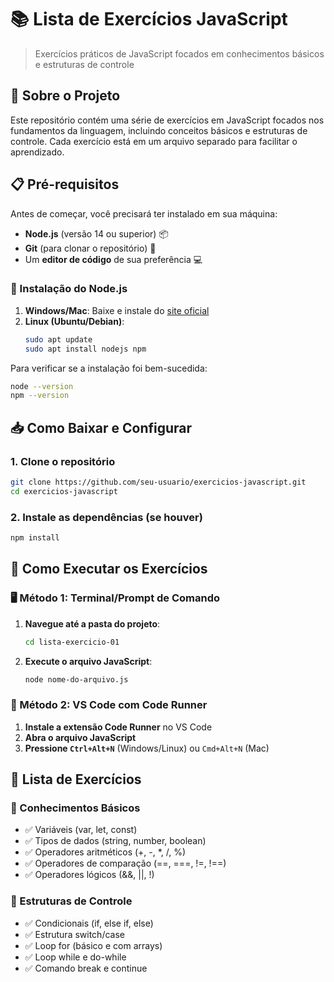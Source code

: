 # 📚 Lista de Exercícios JavaScript

> Exercícios práticos de JavaScript focados em conhecimentos básicos e estruturas de controle

## 🚀 Sobre o Projeto

Este repositório contém uma série de exercícios em JavaScript focados nos fundamentos da linguagem, incluindo conceitos básicos e estruturas de controle. Cada exercício está em um arquivo separado para facilitar o aprendizado.

## 📋 Pré-requisitos

Antes de começar, você precisará ter instalado em sua máquina:

- **Node.js** (versão 14 ou superior) 📦
- **Git** (para clonar o repositório) 🔄
- Um **editor de código** de sua preferência 💻

### 🔧 Instalação do Node.js

1. **Windows/Mac**: Baixe e instale do [site oficial](https://nodejs.org/)
2. **Linux (Ubuntu/Debian)**:
   ```bash
   sudo apt update
   sudo apt install nodejs npm
   ```

Para verificar se a instalação foi bem-sucedida:
```bash
node --version
npm --version
```

## 📥 Como Baixar e Configurar

### 1. Clone o repositório
```bash
git clone https://github.com/seu-usuario/exercicios-javascript.git
cd exercicios-javascript
```

### 2. Instale as dependências (se houver)
```bash
npm install
```

## 🎯 Como Executar os Exercícios

### 🖥️ Método 1: Terminal/Prompt de Comando

1. **Navegue até a pasta do projeto**:
   ```bash
   cd lista-exercicio-01
   ```

2. **Execute o arquivo JavaScript**:
   ```bash
   node nome-do-arquivo.js
   ```

### 🔧 Método 2: VS Code com Code Runner

1. **Instale a extensão Code Runner** no VS Code
2. **Abra o arquivo JavaScript**
3. **Pressione `Ctrl+Alt+N`** (Windows/Linux) ou `Cmd+Alt+N` (Mac)

## 📝 Lista de Exercícios

### 🎯 Conhecimentos Básicos
- ✅ Variáveis (var, let, const)
- ✅ Tipos de dados (string, number, boolean)
- ✅ Operadores aritméticos (+, -, *, /, %)
- ✅ Operadores de comparação (==, ===, !=, !==)
- ✅ Operadores lógicos (&&, ||, !)

### 🔄 Estruturas de Controle
- ✅ Condicionais (if, else if, else)
- ✅ Estrutura switch/case
- ✅ Loop for (básico e com arrays)
- ✅ Loop while e do-while
- ✅ Comando break e continue




